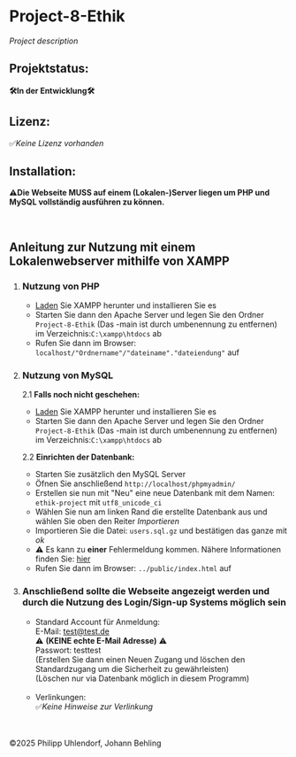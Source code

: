 # Project-8-Ethik

*Project description*

## Projektstatus:
**🛠️In der Entwicklung🛠️**
<br>
## Lizenz:
✅*Keine Lizenz vorhanden*
<br>
## Installation:

**⚠️Die Webseite MUSS auf einem (Lokalen-)Server liegen um PHP und MySQL vollständig ausführen zu können.**

<br>

## Anleitung zur Nutzung mit einem Lokalenwebserver mithilfe von XAMPP

1. ### Nutzung von PHP
    - [Laden](https://www.apachefriends.org/download.html) Sie XAMPP herunter und installieren Sie es
    - Starten Sie dann den Apache Server und legen Sie den Ordner `Project-8-Ethik` (Das -main ist durch umbenennung zu entfernen) im Verzeichnis:`C:\xampp\htdocs` ab
    - Rufen Sie dann im Browser: `localhost/"Ordnername"/"dateiname"."dateiendung"` auf

2. ### Nutzung von MySQL
   2.1 **Falls noch nicht geschehen:** <br>
    - [Laden](https://www.apachefriends.org/download.html) Sie XAMPP herunter und installieren Sie es<br>
    - Starten Sie dann den Apache Server und legen Sie den Ordner `Project-8-Ethik` (Das -main ist durch umbenennung zu entfernen) im Verzeichnis:`C:\xampp\htdocs` ab
    
   2.2 **Einrichten der Datenbank:**
    - Starten Sie zusätzlich den MySQL Server
    - Öfnen Sie anschließend `http://localhost/phpmyadmin/`
    - Erstellen sie nun mit "Neu" eine neue Datenbank mit dem Namen: `ethik-project` mit `utf8_unicode_ci`
    - Wählen Sie nun am linken Rand die erstellte Datenbank aus und wählen Sie oben den Reiter *Importieren*
    - Importieren Sie die Datei: `users.sql.gz` und bestätigen das ganze mit *ok*
    - ⚠️ Es kann zu **einer** Fehlermeldung kommen. Nähere Informationen finden Sie: [hier](https://github.com/Ninjarock22/Project-8-Ethik/issues/14)
    - Rufen Sie dann im Browser: `../public/index.html` auf

4. ### Anschließend sollte die Webseite angezeigt werden und durch die Nutzung des Login/Sign-up Systems möglich sein
    - Standard Account für Anmeldung:<br>
        E-Mail: test@test.de <br>
        ⚠️ **(KEINE echte E-Mail Adresse)** ⚠️ <br>
        Passwort: testtest<br>
        (Erstellen Sie dann einen Neuen Zugang und löschen den Standardzugang um die Sicherheit zu gewährleisten)<br>
        (Löschen nur via Datenbank möglich in diesem Programm)
        <br>
        <br>
    - Verlinkungen:<br>
       ✅*Keine Hinweise zur Verlinkung*
<br>
<br>
   ©2025 Philipp Uhlendorf, Johann Behling
